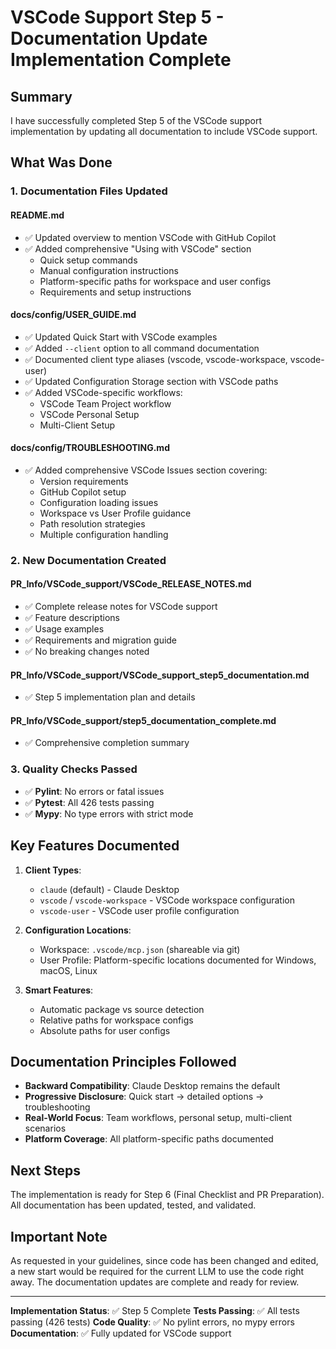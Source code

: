 # VSCode Support Step 5 - Documentation Update Implementation Complete

## Summary

I have successfully completed Step 5 of the VSCode support implementation by updating all documentation to include VSCode support.

## What Was Done

### 1. Documentation Files Updated

#### README.md
- ✅ Updated overview to mention VSCode with GitHub Copilot
- ✅ Added comprehensive "Using with VSCode" section
  - Quick setup commands
  - Manual configuration instructions
  - Platform-specific paths for workspace and user configs
  - Requirements and setup instructions

#### docs/config/USER_GUIDE.md
- ✅ Updated Quick Start with VSCode examples
- ✅ Added `--client` option to all command documentation
- ✅ Documented client type aliases (vscode, vscode-workspace, vscode-user)
- ✅ Updated Configuration Storage section with VSCode paths
- ✅ Added VSCode-specific workflows:
  - VSCode Team Project workflow
  - VSCode Personal Setup
  - Multi-Client Setup

#### docs/config/TROUBLESHOOTING.md
- ✅ Added comprehensive VSCode Issues section covering:
  - Version requirements
  - GitHub Copilot setup
  - Configuration loading issues
  - Workspace vs User Profile guidance
  - Path resolution strategies
  - Multiple configuration handling

### 2. New Documentation Created

#### PR_Info/VSCode_support/VSCode_RELEASE_NOTES.md
- ✅ Complete release notes for VSCode support
- ✅ Feature descriptions
- ✅ Usage examples
- ✅ Requirements and migration guide
- ✅ No breaking changes noted

#### PR_Info/VSCode_support/VSCode_support_step5_documentation.md
- ✅ Step 5 implementation plan and details

#### PR_Info/VSCode_support/step5_documentation_complete.md
- ✅ Comprehensive completion summary

### 3. Quality Checks Passed

- ✅ **Pylint**: No errors or fatal issues
- ✅ **Pytest**: All 426 tests passing
- ✅ **Mypy**: No type errors with strict mode

## Key Features Documented

1. **Client Types**:
   - `claude` (default) - Claude Desktop
   - `vscode` / `vscode-workspace` - VSCode workspace configuration
   - `vscode-user` - VSCode user profile configuration

2. **Configuration Locations**:
   - Workspace: `.vscode/mcp.json` (shareable via git)
   - User Profile: Platform-specific locations documented for Windows, macOS, Linux

3. **Smart Features**:
   - Automatic package vs source detection
   - Relative paths for workspace configs
   - Absolute paths for user configs

## Documentation Principles Followed

- **Backward Compatibility**: Claude Desktop remains the default
- **Progressive Disclosure**: Quick start → detailed options → troubleshooting
- **Real-World Focus**: Team workflows, personal setup, multi-client scenarios
- **Platform Coverage**: All platform-specific paths documented

## Next Steps

The implementation is ready for Step 6 (Final Checklist and PR Preparation). All documentation has been updated, tested, and validated.

## Important Note

As requested in your guidelines, since code has been changed and edited, a new start would be required for the current LLM to use the code right away. The documentation updates are complete and ready for review.

---

**Implementation Status**: ✅ Step 5 Complete
**Tests Passing**: ✅ All tests passing (426 tests)
**Code Quality**: ✅ No pylint errors, no mypy errors
**Documentation**: ✅ Fully updated for VSCode support
